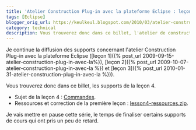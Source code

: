 ```yaml
---
title: 'Atelier Construction Plug-in avec la plateforme Eclipse : leçon 4 / Commandes'
tags: [Eclipse]
blogger_orig_url: https://keulkeul.blogspot.com/2010/03/atelier-construction-plug-in-avec-la.html
category: technical
description: Vous trouverez donc dans ce billet, l'atelier de construction de commandes avec la plateforme Eclipse.
---
```


Je continue la diffusion des supports concernant l'atelier Construction Plug-in avec la plateforme Eclipse ([leçon 1]({% post_url 2009-09-15-atelier-construction-plug-in-avec-la%}), [leçon 2]({% post_url 2009-10-07-atelier-construction-plug-in-avec-la %}) et [leçon 3]({% post_url 2010-01-31-atelier-construction-plug-in-avec-la %})).
  
Vous trouverez donc dans ce billet, les supports de la leçon 4.

* Sujet de la leçon 4 : [Commandes](/eclipse/handsonlab-perspectiveslesson2).
* Ressources et correction de la première leçon : [lesson4-ressources.zip](/files/lesson4-ressources.zip).

Je vais mettre en pause cette série, le temps de finaliser certains supports de cours qui ont pris un peu de retard.